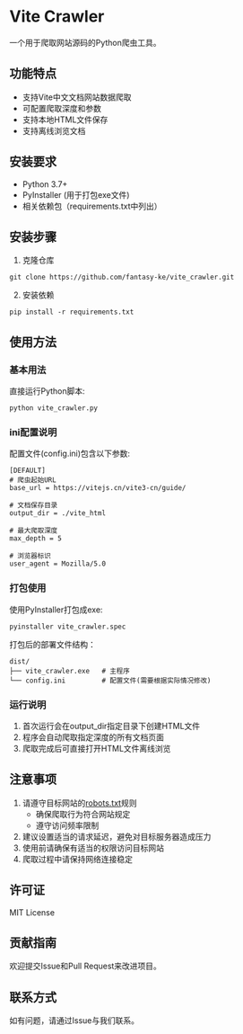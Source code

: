 # Vite Crawler

一个用于爬取网站源码的Python爬虫工具。

## 功能特点

- 支持Vite中文文档网站数据爬取
- 可配置爬取深度和参数
- 支持本地HTML文件保存
- 支持离线浏览文档

## 安装要求

- Python 3.7+
- PyInstaller (用于打包exe文件)
- 相关依赖包（requirements.txt中列出）

## 安装步骤

1. 克隆仓库

```
git clone https://github.com/fantasy-ke/vite_crawler.git
```

2. 安装依赖

```
pip install -r requirements.txt
```

## 使用方法

### 基本用法

直接运行Python脚本:
```
python vite_crawler.py
```

### ini配置说明
配置文件(config.ini)包含以下参数:
```
[DEFAULT]
# 爬虫起始URL
base_url = https://vitejs.cn/vite3-cn/guide/

# 文档保存目录
output_dir = ./vite_html

# 最大爬取深度
max_depth = 5

# 浏览器标识
user_agent = Mozilla/5.0
```

### 打包使用

使用PyInstaller打包成exe:
```
pyinstaller vite_crawler.spec
```

打包后的部署文件结构：
```
dist/
├── vite_crawler.exe   # 主程序
└── config.ini         # 配置文件(需要根据实际情况修改)
```

### 运行说明

1. 首次运行会在output_dir指定目录下创建HTML文件
2. 程序会自动爬取指定深度的所有文档页面
3. 爬取完成后可直接打开HTML文件离线浏览

## 注意事项

1. 请遵守目标网站的[robots.txt](https://vitejs.cn/robots.txt)规则
   - 确保爬取行为符合网站规定
   - 遵守访问频率限制
2. 建议设置适当的请求延迟，避免对目标服务器造成压力
3. 使用前请确保有适当的权限访问目标网站
4. 爬取过程中请保持网络连接稳定

## 许可证

MIT License

## 贡献指南

欢迎提交Issue和Pull Request来改进项目。

## 联系方式

如有问题，请通过Issue与我们联系。
